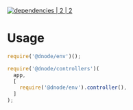 [![dependencies | 2 | 2](https://img.shields.io/badge/dependencies-2%20|%202-blue.svg)](DEPENDENCIES.md)

# Usage

```javascript
require('@dnode/env')();

require('@dnode/controllers')(
  app,
  [
    require('@dnode/env').controller(),
  ]
);
```
